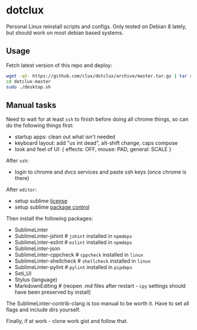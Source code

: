 # dotclux
Personal Linux reinstall scripts and configs. Only tested on Debian 8 lately, but should work on most debian based systems.

## Usage
Fetch latest version of this repo and deploy:

```sh
wget -qO- https://github.com/clux/dotclux/archive/master.tar.gz | tar xz
cd dotclux-master
sudo ./desktop.sh
```

## Manual tasks
Need to wait for at least `ssh` to finish before doing all chrome things, so can do the following things first:

- startup apps: clean out what isn't needed
- keyboard layout: add "us int dead", alt-shift change, caps compose
- look and feel of UI: { effects: OFF, mouse: PAD, general: SCALE }

After `ssh`:

- login to chrome and dvcs services and paste ssh keys (once chrome is there)

After `editor`:

- setup sublime [license](https://mail.google.com/mail/u/0/#search/sublime+license/13a942d72a211e81)
- setup sublime [package control](https://packagecontrol.io/installation)

Then install the following packages:

- SublimeLinter
- SublimeLinter-jshint # `jshint` installed in `npmdeps`
- SublimeLinter-eslint # `eslint` installed in `npmdeps`
- SublimeLinter-json
- SublimeLinter-cppcheck # `cppcheck` installed in `linux`
- SublimeLinter-shellcheck # `shellcheck` installed in `linux`
- SublimeLinter-pylint # `pylint` installed in `pipdeps`
- Seti_UI
- Stylus (language)
- MarkdownEditing # (reopen .md files after restart - `cpy` settings should have been preserved by install)

The SublimeLinter-contrib-clang is too manual to be worth it. Have to set all flags and include dirs yourself.

Finally, if at work - clone work gist and follow that.
